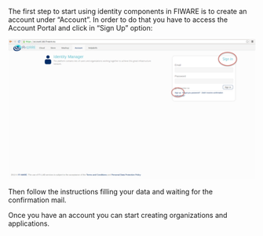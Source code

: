 The first step to start using identity components in FIWARE is to create
an account under “Account”. In order to do that you have to access the
Account Portal and click in “Sign Up” option:

[![HowToCreateYourIdentityInFIWARE1](images/HowToCreateYourIdentityInFIWARE1.png)](images/HowToCreateYourIdentityInFIWARE1.png)

Then follow the instructions filling your data and waiting for the
confirmation mail.

Once you have an account you can start creating organizations and
applications.
